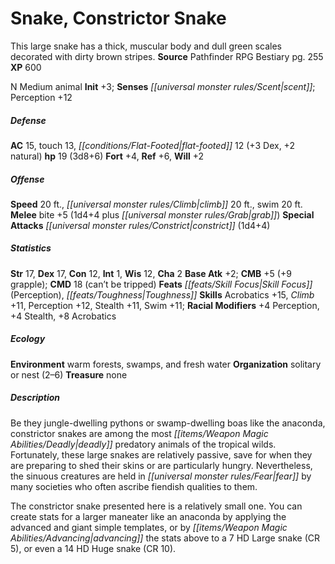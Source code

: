 ﻿---
cssclass: [monsters]
title1: Snake, Constrictor Snake
desc_short: This large snake has a thick, muscular body and dull green scales decorated
  with dirty brown stripes.
title2: Constrictor Snake
CR: 2
sources:
- name: Pathfinder RPG Bestiary
  page: 255
  link: http://paizo.com/products/btpy8auu?Pathfinder-Roleplaying-Game-Bestiary
XP: 600
alignment: N
size: Medium
type: animal
initiative:
  bonus: 3
senses:
  scent: true
AC:
  AC: 15
  touch: 13
  flat_footed: 12
  components:
    dex: 3
    natural: 2
HP:
  HP: 19
  long: 3d8+6
saves:
  fort: 4
  ref: 6
  will: 2
speeds:
  base: 20
  climb: 20
  swim: 20
attacks:
  melee:
  - - text: bite +5 (1d4+4 plus grab)
      entries:
      - - damage: 1d4+4
        - effect: grab
      attack: bite
      bonus:
      - 5
  special:
  - constrict (1d4+4)
ability_scores:
  STR: 17
  DEX: 17
  CON: 12
  INT: 1
  WIS: 12
  CHA: 2
BAB: 2
CMB: 5
CMB_other: +9 grapple
CMD: 18
CMD_other: can't be tripped
feats:
- name: Skill Focus (Perception)
- name: Toughness
skills:
  Acrobatics: 15
  Climb: 11
  Perception: 12
  Stealth: 11
  Swim: 11
  _racial_mods:
    Perception:
      _: 4
    Stealth:
      _: 4
    Acrobatics:
      _: 8
ecology:
  environment: warm forests, swamps, and fresh water
  organization: solitary or nest (2-6)
  treasure_type: none
desc_long: |-
  Be they jungle-dwelling pythons or swamp-dwelling boas like the anaconda, constrictor snakes are among the most deadly predatory animals of the tropical wilds. Fortunately, these large snakes are relatively passive, save for when they are preparing to shed their skins or are particularly hungry. Nevertheless, the sinuous creatures are held in fear by many societies who often ascribe fiendish qualities to them.

  The constrictor snake presented here is a relatively small one. You can create stats for a larger maneater like an anaconda by applying the advanced and giant simple templates, or by advancing the stats above to a 7 HD Large snake (CR 5), or even a 14 HD Huge snake (CR 10).

---

# Snake, Constrictor Snake
This large snake has a thick, muscular body and dull green scales decorated with dirty brown stripes.
**Source** Pathfinder RPG Bestiary pg. 255
**XP** 600

N Medium animal
**Init** +3; **Senses** _[[universal monster rules/Scent|scent]]_; Perception +12

##### Defense

**AC** 15, touch 13, _[[conditions/Flat-Footed|flat-footed]]_ 12 (+3 Dex, +2 natural)
**hp** 19 (3d8+6)
**Fort** +4, **Ref** +6, **Will** +2

##### Offense
**Speed** 20 ft., _[[universal monster rules/Climb|climb]]_ 20 ft., swim 20 ft.
**Melee** bite +5 (1d4+4 plus _[[universal monster rules/Grab|grab]]_)
**Special Attacks** _[[universal monster rules/Constrict|constrict]]_ (1d4+4)

##### Statistics
**Str** 17, **Dex** 17, **Con** 12, **Int** 1, **Wis** 12, **Cha** 2
**Base Atk** +2; **CMB** +5 (+9 grapple); **CMD** 18 (can’t be tripped)
**Feats** _[[feats/Skill Focus|Skill Focus]]_ (Perception), _[[feats/Toughness|Toughness]]_
**Skills** Acrobatics +15, _Climb_ +11, Perception +12, Stealth +11, Swim +11; **Racial Modifiers** +4 Perception, +4 Stealth, +8 Acrobatics

##### Ecology

**Environment** warm forests, swamps, and fresh water
**Organization** solitary or nest (2–6)
**Treasure** none

##### Description

Be they jungle-dwelling pythons or swamp-dwelling boas like the anaconda, constrictor snakes are among the most _[[items/Weapon Magic Abilities/Deadly|deadly]]_ predatory animals of the tropical wilds. Fortunately, these large snakes are relatively passive, save for when they are preparing to shed their skins or are particularly hungry. Nevertheless, the sinuous creatures are held in _[[universal monster rules/Fear|fear]]_ by many societies who often ascribe fiendish qualities to them.

The constrictor snake presented here is a relatively small one. You can create stats for a larger maneater like an anaconda by applying the advanced and giant simple templates, or by _[[items/Weapon Magic Abilities/Advancing|advancing]]_ the stats above to a 7 HD Large snake (CR 5), or even a 14 HD Huge snake (CR 10).